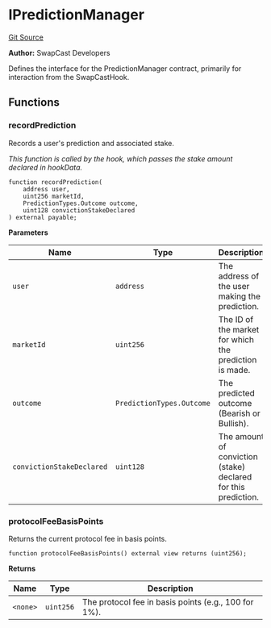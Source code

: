 # IPredictionManager
[Git Source](https://github.com/s-di-cola/swapcast/blob/eb5a7b8147991d5230d576543e0739ccc414f8e8/src/interfaces/IPredictionManager.sol)

**Author:**
SwapCast Developers

Defines the interface for the PredictionManager contract, primarily for interaction from the SwapCastHook.


## Functions
### recordPrediction

Records a user's prediction and associated stake.

*This function is called by the hook, which passes the stake amount declared in hookData.*


```solidity
function recordPrediction(
    address user,
    uint256 marketId,
    PredictionTypes.Outcome outcome,
    uint128 convictionStakeDeclared
) external payable;
```
**Parameters**

|Name|Type|Description|
|----|----|-----------|
|`user`|`address`|The address of the user making the prediction.|
|`marketId`|`uint256`|The ID of the market for which the prediction is made.|
|`outcome`|`PredictionTypes.Outcome`|The predicted outcome (Bearish or Bullish).|
|`convictionStakeDeclared`|`uint128`|The amount of conviction (stake) declared for this prediction.|


### protocolFeeBasisPoints

Returns the current protocol fee in basis points.


```solidity
function protocolFeeBasisPoints() external view returns (uint256);
```
**Returns**

|Name|Type|Description|
|----|----|-----------|
|`<none>`|`uint256`|The protocol fee in basis points (e.g., 100 for 1%).|



